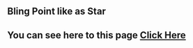 ## Bling Point like as Star

## You can see here to this page [Click Here](https://subratgoogle.github.io/bling-point/.)
